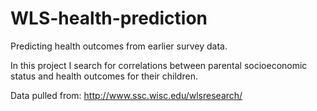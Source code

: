 # WLS-health-prediction
Predicting health outcomes from earlier survey data. 

In this project I search for correlations between parental socioeconomic status and health outcomes for their children. 

Data pulled from:
http://www.ssc.wisc.edu/wlsresearch/
